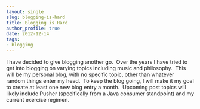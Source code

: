 ```yaml
---
layout: single
slug: blogging-is-hard
title: Blogging is Hard
author_profile: true
date: 2012-12-14
tags:
- blogging
---
```


I have decided to give blogging another go.  Over the years I have tried to get into blogging on varying topics including music and philosophy.  This will be my personal blog, with no specific topic, other than whatever random things enter my head.  To keep the blog going, I will make it my goal to create at least one new blog entry a month.  Upcoming post topics will likely include Pusher (specifically from a Java consumer standpoint) and my current exercise regimen.
